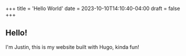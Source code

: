 
+++
title = 'Hello World'
date = 2023-10-10T14:10:40-04:00
draft = false
+++

## Hello!

I'm Justin, this is my website built with Hugo, kinda fun!